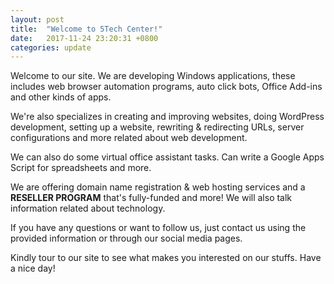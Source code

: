 ```yaml
---
layout: post
title:  "Welcome to 5Tech Center!"
date:   2017-11-24 23:20:31 +0800
categories: update
---
```

Welcome to our site. We are developing Windows applications, these includes web browser automation programs, auto click bots, Office Add-ins and other kinds of apps.

We're also specializes in creating and improving websites, doing WordPress development, setting up a website, rewriting & redirecting URLs, server configurations and more related about web development.

We can also do some virtual office assistant tasks. Can write a Google Apps Script for spreadsheets and more.

We are offering domain name registration & web hosting services and a **RESELLER PROGRAM** that's fully-funded and more! We will also talk information related about technology.

If you have any questions or want to follow us, just contact us using the provided information or through our social media pages.

Kindly tour to our site to see what makes you interested on our stuffs. Have a nice day!
